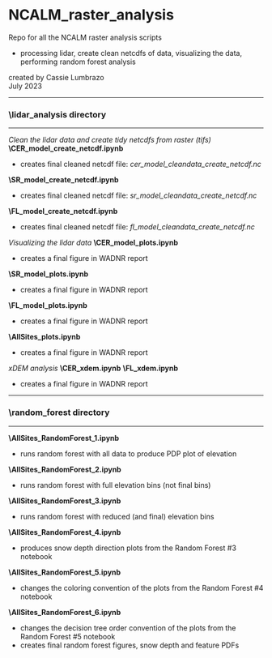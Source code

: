 # NCALM_raster_analysis

Repo for all the NCALM raster analysis scripts
* processing lidar, create clean netcdfs of data, visualizing the data, performing random forest analysis 

created by Cassie Lumbrazo\
July 2023 





---
### **\lidar_analysis** directory 
---

*Clean the lidar data and create tidy netcdfs from raster (tifs)*
**\CER_model_create_netcdf.ipynb**
- creates final cleaned netcdf file: *cer_model_cleandata_create_netcdf.nc* 

**\SR_model_create_netcdf.ipynb**
- creates final cleaned netcdf file: *sr_model_cleandata_create_netcdf.nc* 

**\FL_model_create_netcdf.ipynb**
- creates final cleaned netcdf file: *fl_model_cleandata_create_netcdf.nc* 


*Visualizing the lidar data* 
**\CER_model_plots.ipynb**
- creates a final figure in WADNR report 

**\SR_model_plots.ipynb**
- creates a final figure in WADNR report 

**\FL_model_plots.ipynb**
- creates a final figure in WADNR report 

**\AllSites_plots.ipynb**
- creates a final figure in WADNR report 

*xDEM analysis* 
**\CER_xdem.ipynb**
**\FL_xdem.ipynb**
- creates a final figure in WADNR report 


---
### **\random_forest** directory 
---

**\AllSites_RandomForest_1.ipynb**
- runs random forest with all data to produce PDP plot of elevation

**\AllSites_RandomForest_2.ipynb**
- runs random forest with full elevation bins (not final bins)

**\AllSites_RandomForest_3.ipynb**
- runs random forest with reduced (and final) elevation bins

**\AllSites_RandomForest_4.ipynb**
- produces snow depth direction plots from the Random Forest #3 notebook

**\AllSites_RandomForest_5.ipynb**
- changes the coloring convention of the plots from the Random Forest #4 notebook 

**\AllSites_RandomForest_6.ipynb**
- changes the decision tree order convention of the plots from the Random Forest #5 notebook
- creates final random forest figures, snow depth and feature PDFs
